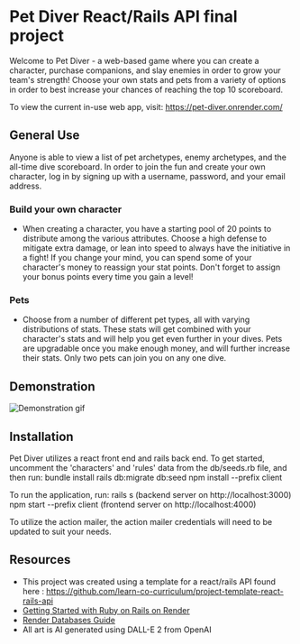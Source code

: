 # Pet Diver React/Rails API final project
Welcome to Pet Diver - a web-based game where you can create a character, purchase companions, and slay enemies in order to grow your team's strength!  Choose your own stats and pets from a variety of options in order to best increase your chances of reaching the top 10 scoreboard.

To view the current in-use web app, visit: https://pet-diver.onrender.com/

## General Use
Anyone is able to view a list of pet archetypes, enemy archetypes, and the all-time dive scoreboard. In order to join the fun and create your own character, log in by signing up with a username, password, and your email address.

### Build your own character
* When creating a character, you have a starting pool of 20 points to distribute among the various attributes. Choose a high defense to mitigate extra damage, or lean into speed to always have the initiative in a fight! If you change your mind, you can spend some of your character's money to reassign your stat points.  Don't forget to assign your bonus points every time you gain a level!

### Pets
* Choose from a number of different pet types, all with varying distributions of stats.  These stats will get combined with your character's stats and will help you get even further in your dives. Pets are upgradable once you make enough money, and will further increase their stats.  Only two pets can join you on any one dive.

## Demonstration
![Demonstration gif](demonstration.gif)

## Installation
Pet Diver utilizes a react front end and rails back end. To get started, uncomment the 'characters' and 'rules' data from the db/seeds.rb file, and then run:
bundle install
rails db:migrate db:seed
npm install --prefix client

To run the application, run:
rails s (backend server on http://localhost:3000)
npm start --prefix client (frontend server on http://localhost:4000)

To utilize the action mailer, the action mailer credentials will need to be updated to suit your needs.


## Resources
- This project was created using a template for a react/rails API found here : https://github.com/learn-co-curriculum/project-template-react-rails-api
- [Getting Started with Ruby on Rails on Render](https://render.com/docs/deploy-rails)
- [Render Databases Guide](https://render.com/docs/databases)
- All art is AI generated using DALL-E 2 from OpenAI